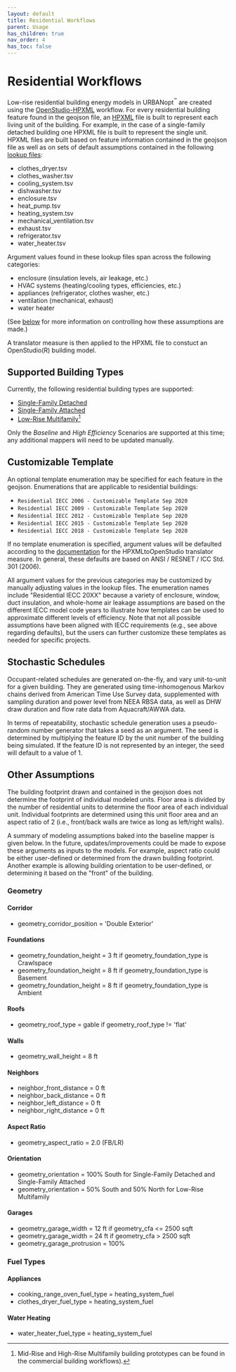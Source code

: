 ```yaml
---
layout: default
title: Residential Workflows
parent: Usage
has_children: true
nav_order: 4
has_toc: false
---
```


# Residential Workflows

Low-rise residential building energy models in URBANopt<sup>&trade;</sup> are created using the [OpenStudio-HPXML](https://github.com/NREL/OpenStudio-HPXML) workflow.
For every residential building feature found in the geojson file, an [HPXML](https://hpxml.nrel.gov) file is built to represent each living unit of the building.
For example, in the case of a single-family detached building one HPXML file is built to represent the single unit.
HPXML files are built based on feature information contained in the geojson file as well as on sets of default assumptions contained in the following [lookup files](https://github.com/urbanopt/urbanopt-example-geojson-project/tree/develop/example_project/mappers/residential):

* clothes_dryer.tsv
* clothes_washer.tsv
* cooling_system.tsv
* dishwasher.tsv
* enclosure.tsv
* heat_pump.tsv
* heating_system.tsv
* mechanical_ventilation.tsv
* exhaust.tsv
* refrigerator.tsv
* water_heater.tsv

Argument values found in these lookup files span across the following categories:

* enclosure (insulation levels, air leakage, etc.)
* HVAC systems (heating/cooling types, efficiencies, etc.)
* appliances (refrigerator, clothes washer, etc.)
* ventilation (mechanical, exhaust)
* water heater

(See [below](#customizable-template) for more information on controlling how these assumptions are made.)

A translator measure is then applied to the HPXML file to constuct an OpenStudio(R) building model.

## Supported Building Types

Currently, the following residential building types are supported:

- [Single-Family Detached](single_family_detached.md)
- [Single-Family Attached](single_family_attached.md)
- [Low-Rise Multifamily](multifamily.md)[^1]

Only the *Baseline* and *High Efficiency* Scenarios are supported at this time; any additional mappers will need to be updated manually.

[^1]: Mid-Rise and High-Rise Multifamily building prototypes can be found in the commercial building workflows).

## Customizable Template

An optional template enumeration may be specified for each feature in the geojson.
Enumerations that are applicable to residential buildings:

- `Residential IECC 2006 - Customizable Template Sep 2020`
- `Residential IECC 2009 - Customizable Template Sep 2020`
- `Residential IECC 2012 - Customizable Template Sep 2020`
- `Residential IECC 2015 - Customizable Template Sep 2020`
- `Residential IECC 2018 - Customizable Template Sep 2020`

If no template enumeration is specified, argument values will be defaulted according to the [documentation](https://openstudio-hpxml.readthedocs.io/en/latest/hpxml_to_openstudio.html) for the HPXMLtoOpenStudio translator measure.
In general, these defaults are based on ANSI / RESNET / ICC Std. 301 (2006).

All argument values for the previous categories may be customized by manually adjusting values in the lookup files.
The enumeration names include "Residential IECC 20XX" because a variety of enclosure, window, duct insulation, and whole-home air leakage assumptions are based on the different IECC model code years to illustrate how templates can be used to approximate different levels of efficiency.
Note that not all possible assumptions have been aligned with IECC requirements (e.g., see above regarding defaults), but the users can further customize these templates as needed for specific projects.

## Stochastic Schedules

Occupant-related schedules are generated on-the-fly, and vary unit-to-unit for a given building.
They are generated using time-inhomogenous Markov chains derived from American Time Use Survey data, supplemented with sampling duration and power level from NEEA RBSA data, as well as DHW draw duration and flow rate data from Aquacraft/AWWA data.

In terms of repeatability, stochastic schedule generation uses a pseudo-random number generator that takes a seed as an argument.
The seed is determined by multiplying the feature ID by the unit number of the building being simulated.
If the feature ID is not represented by an integer, the seed will default to a value of 1.

## Other Assumptions

The building footprint drawn and contained in the geojson does not determine the footprint of individual modeled units.
Floor area is divided by the number of residential units to determine the floor area of each individual unit.
Individual footprints are determined using this unit floor area and an aspect ratio of 2 (i.e., front/back walls are twice as long as left/right walls).

A summary of modeling assumptions baked into the baseline mapper is given below.
In the future, updates/improvements could be made to expose these arguments as inputs to the models.
For example, aspect ratio could be either user-defined or determined from the drawn building footprint.
Another example is allowing building orientation to be user-defined, or determining it based on the "front" of the building.

### Geometry

#### Corridor
- geometry_corridor_position = 'Double Exterior'

#### Foundations
- geometry_foundation_height = 3 ft if geometry_foundation_type is Crawlspace
- geometry_foundation_height = 8 ft if geometry_foundation_type is Basement
- geometry_foundation_height = 8 ft if geometry_foundation_type is Ambient

#### Roofs
- geometry_roof_type = gable if geometry_roof_type != 'flat'

#### Walls
- geometry_wall_height = 8 ft

#### Neighbors
- neighbor_front_distance = 0 ft
- neighbor_back_distance = 0 ft
- neighbor_left_distance = 0 ft
- neighbor_right_distance = 0 ft

#### Aspect Ratio
- geometry_aspect_ratio = 2.0 (FB/LR)

#### Orientation
- geometry_orientation = 100% South for Single-Family Detached and Single-Family Attached
- geometry_orientation = 50% South and 50% North for Low-Rise Multifamily

#### Garages
- geometry_garage_width = 12 ft if geometry_cfa <= 2500 sqft
- geometry_garage_width = 24 ft if geometry_cfa > 2500 sqft
- geometry_garage_protrusion = 100%

### Fuel Types

#### Appliances
- cooking_range_oven_fuel_type = heating_system_fuel
- clothes_dryer_fuel_type = heating_system_fuel

#### Water Heating
- water_heater_fuel_type = heating_system_fuel